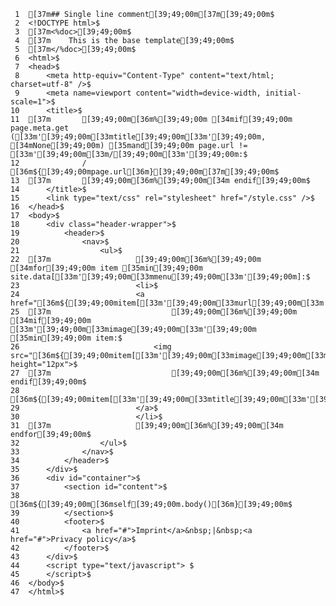      1	[37m## Single line comment[39;49;00m[37m[39;49;00m$
     2	<!DOCTYPE html>$
     3	[37m<%doc>[39;49;00m$
     4	[37m    This is the base template[39;49;00m$
     5	[37m</%doc>[39;49;00m$
     6	<html>$
     7	<head>$
     8		<meta http-equiv="Content-Type" content="text/html; charset=utf-8" />$
     9		<meta name=viewport content="width=device-width, initial-scale=1">$
    10	  	<title>$
    11	[37m	  	[39;49;00m[36m%[39;49;00m [34mif[39;49;00m page.meta.get ([33m'[39;49;00m[33mtitle[39;49;00m[33m'[39;49;00m, [34mNone[39;49;00m) [35mand[39;49;00m page.url != [33m'[39;49;00m[33m/[39;49;00m[33m'[39;49;00m:$
    12				/ [36m${[39;49;00mpage.url[36m}[39;49;00m[37m[39;49;00m$
    13	[37m		[39;49;00m[36m%[39;49;00m[34m endif[39;49;00m$
    14		</title>$
    15		<link type="text/css" rel="stylesheet" href="/style.css" />$
    16	</head>$
    17	<body>$
    18		<div class="header-wrapper">$
    19		    <header>$
    20		        <nav>$
    21		            <ul>$
    22	[37m					[39;49;00m[36m%[39;49;00m [34mfor[39;49;00m item [35min[39;49;00m site.data[[33m'[39;49;00m[33mmenu[39;49;00m[33m'[39;49;00m]:$
    23							<li>$
    24							<a href="[36m${[39;49;00mitem[[33m'[39;49;00m[33murl[39;49;00m[33m'[39;49;00m][36m}[39;49;00m">$
    25	[37m							[39;49;00m[36m%[39;49;00m [34mif[39;49;00m [33m'[39;49;00m[33mimage[39;49;00m[33m'[39;49;00m [35min[39;49;00m item:$
    26								<img src="[36m${[39;49;00mitem[[33m'[39;49;00m[33mimage[39;49;00m[33m'[39;49;00m][36m}[39;49;00m" height="12px">$
    27	[37m							[39;49;00m[36m%[39;49;00m[34m endif[39;49;00m$
    28								[36m${[39;49;00mitem[[33m'[39;49;00m[33mtitle[39;49;00m[33m'[39;49;00m][36m}[39;49;00m$
    29							</a>$
    30							</li>$
    31	[37m					[39;49;00m[36m%[39;49;00m[34m endfor[39;49;00m$
    32					</ul>$
    33		    	</nav>$
    34		    </header>$
    35		</div>$
    36		<div id="container">$
    37			<section id="content">$
    38			[36m${[39;49;00m[36mself[39;49;00m.body()[36m}[39;49;00m$
    39			</section>$
    40			<footer>$
    41				<a href="#">Imprint</a>&nbsp;|&nbsp;<a href="#">Privacy policy</a>$
    42			</footer>$
    43	    </div>$
    44		<script type="text/javascript">	$
    45		</script>$
    46	</body>$
    47	</html>$
